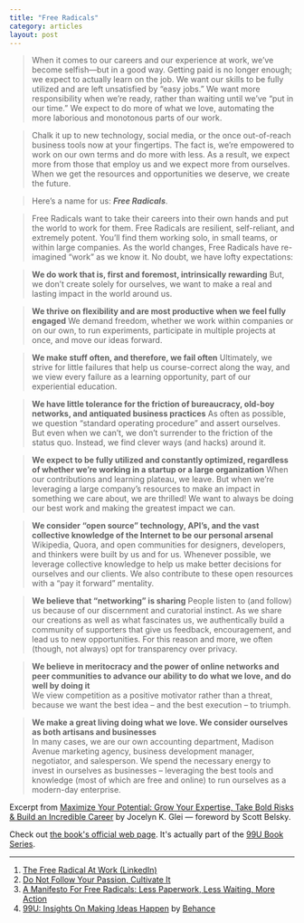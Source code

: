 ```yaml
---
title: "Free Radicals"
category: articles
layout: post
---
```


> When it comes to our careers and our experience at work, we’ve become
> selfish—but in a good way. Getting paid is no longer enough; we expect to
> actually learn on the job. We want our skills to be fully utilized and are
> left unsatisfied by “easy jobs.” We want more responsibility when we’re ready,
> rather than waiting until we’ve “put in our time.” We expect to do more of
> what we love, automating the more laborious and monotonous parts of our work.

> Chalk it up to new technology, social media, or the once out-of-reach business
> tools now at your fingertips. The fact is, we’re empowered to work on our own
> terms and do more with less. As a result, we expect more from those that
> employ us and we expect more from ourselves. When we get the resources and
> opportunities we deserve, we create the future.

> Here’s a name for us: _**Free Radicals**_.

> Free Radicals want to take their careers into their own hands and put the
> world to work for them. Free Radicals are resilient, self-reliant, and
> extremely potent. You’ll find them working solo, in small teams, or within
> large companies. As the world changes, Free Radicals have re-imagined “work”
> as we know it. No doubt, we have lofty expectations:

> **We do work that is, first and foremost, intrinsically rewarding** But, we
> don’t create solely for ourselves, we want to make a real and lasting impact
> in the world around us.

> **We thrive on flexibility and are most productive when we feel fully
> engaged** We demand freedom, whether we work within companies or on our own,
> to run experiments, participate in multiple projects at once, and move our
> ideas forward.

> **We make stuff often, and therefore, we fail often** Ultimately, we strive
> for little failures that help us course-correct along the way, and we view
> every failure as a learning opportunity, part of our experiential education.

> **We have little tolerance for the friction of bureaucracy, old-boy networks,
> and antiquated business practices** As often as possible, we question
> “standard operating procedure” and assert ourselves. But even when we can’t,
> we don’t surrender to the friction of the status quo. Instead, we find clever
> ways (and hacks) around it.

> **We expect to be fully utilized and constantly optimized, regardless of
> whether we’re working in a startup or a large organization** When our
> contributions and learning plateau, we leave. But when we’re leveraging a
> large company’s resources to make an impact in something we care about, we are
> thrilled! We want to always be doing our best work and making the greatest
> impact we can.

> **We consider “open source” technology, API’s, and the vast collective
> knowledge of the Internet to be our personal arsenal** Wikipedia, Quora, and
> open communities for designers, developers, and thinkers were built by us and
> for us. Whenever possible, we leverage collective knowledge to help us make
> better decisions for ourselves and our clients. We also contribute to these
> open resources with a “pay it forward” mentality.

> **We believe that “networking” is sharing** People listen to (and follow) us
> because of our discernment and curatorial instinct. As we share our creations
> as well as what fascinates us, we authentically build a community of
> supporters that give us feedback, encouragement, and lead us to new
> opportunities. For this reason and more, we often (though, not always) opt for
> transparency over privacy.

> **We believe in meritocracy and the power of online networks and peer
> communities to advance our ability to do what we love, and do well by doing
> it**  
> We view competition as a positive motivator rather than a threat, because we
> want the best idea – and the best execution – to triumph.

> **We make a great living doing what we love. We consider ourselves as both
> artisans and businesses**  
> In many cases, we are our own accounting department, Madison Avenue marketing
> agency, business development manager, negotiator, and salesperson. We spend
> the necessary energy to invest in ourselves as businesses – leveraging the
> best tools and knowledge (most of which are free and online) to run ourselves
> as a modern-day enterprise.

Excerpt from [Maximize Your Potential: Grow Your Expertise, Take Bold Risks
& Build an Incredible Career][4] by Jocelyn K. Glei — foreword by Scott
Belsky.

Check out [the book's official web page][5]. It's actually part of the [99U
Book Series][6].

---

1. [The Free Radical At Work (LinkedIn)][1]
2. [Do Not Follow Your Passion, Cultivate It][2]
3. [A Manifesto For Free Radicals: Less Paperwork, Less Waiting, More Action][3]
4. [99U: Insights On Making Ideas Happen][7] by [Behance][8]

[1]: http://www.linkedin.com/today/post/article/20130924212836-4074853-the-free-radical-at-work
[2]: http://www.farnamstreetblog.com/2013/10/maximize-your-potential-99u/
[3]: http://99u.com/articles/7098/a-manifesto-for-free-radicals-less-paperwork-less-waiting-more-action
[4]: http://amzn.to/GMGIZJ
[5]: http://99u.com/book/maximize-your-potential
[6]: http://99u.com/book
[7]: http://99u.com/
[8]: http://www.behance.net/
